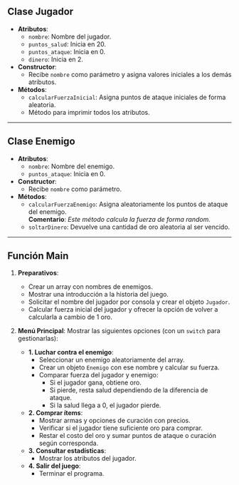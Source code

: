 
## **Clase Jugador**
- **Atributos**:
  - `nombre`: Nombre del jugador.
  - `puntos_salud`: Inicia en 20.
  - `puntos_ataque`: Inicia en 0.
  - `dinero`: Inicia en 2.
- **Constructor**:
  - Recibe `nombre` como parámetro y asigna valores iniciales a los demás atributos.
- **Métodos**:
  - `calcularFuerzaInicial`: Asigna puntos de ataque iniciales de forma aleatoria.
  - Método para imprimir todos los atributos.

---

## **Clase Enemigo**
- **Atributos**:
  - `nombre`: Nombre del enemigo.
  - `puntos_ataque`: Inicia en 0.
- **Constructor**:
  - Recibe `nombre` como parámetro.
- **Métodos**:
  - `calcularFuerzaEnemigo`: Asigna aleatoriamente los puntos de ataque del enemigo.  
    **Comentario**: *Este método calcula la fuerza de forma random.*
  - `soltarDinero`: Devuelve una cantidad de oro aleatoria al ser vencido.

---

## **Función Main**
1. **Preparativos**:
   - Crear un array con nombres de enemigos.
   - Mostrar una introducción a la historia del juego.
   - Solicitar el nombre del jugador por consola y crear el objeto `Jugador`.
   - Calcular fuerza inicial del jugador y ofrecer la opción de volver a calcularla a cambio de 1 oro.

2. **Menú Principal**:
   Mostrar las siguientes opciones (con un `switch` para gestionarlas):
   - **1. Luchar contra el enemigo**:
     - Seleccionar un enemigo aleatoriamente del array.
     - Crear un objeto `Enemigo` con ese nombre y calcular su fuerza.
     - Comparar fuerza del jugador y enemigo:
       - Si el jugador gana, obtiene oro.
       - Si pierde, resta salud dependiendo de la diferencia de ataque.
       - Si la salud llega a 0, el jugador pierde.
   - **2. Comprar ítems**:
     - Mostrar armas y opciones de curación con precios.
     - Verificar si el jugador tiene suficiente oro para comprar.
     - Restar el costo del oro y sumar puntos de ataque o curación según corresponda.
   - **3. Consultar estadísticas**:
     - Mostrar los atributos del jugador.
   - **4. Salir del juego**:
     - Terminar el programa.
